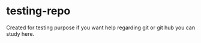 # testing-repo
Created for testing purpose
if you want help regarding git or git hub you can study here.
